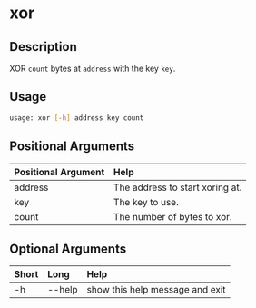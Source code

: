 <!-- THIS PART OF THIS FILE IS AUTOGENERATED. DO NOT MODIFY IT. See scripts/generate_docs.sh -->




# xor

## Description


XOR `count` bytes at `address` with the key `key`.
## Usage


```bash
usage: xor [-h] address key count

```
## Positional Arguments

|Positional Argument|Help|
| :--- | :--- |
|address|The address to start xoring at.|
|key|The key to use.|
|count|The number of bytes to xor.|

## Optional Arguments

|Short|Long|Help|
| :--- | :--- | :--- |
|-h|--help|show this help message and exit|

<!-- END OF AUTOGENERATED PART. Do not modify this line or the line below, they mark the end of the auto-generated part of the file. If you want to extend the documentation in a way which cannot easily be done by adding to the command help description, write below the following line. -->
<!-- ------------\>8---- ----\>8---- ----\>8------------ -->
